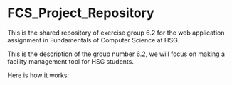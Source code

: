 # FCS_Project_Repository
This is the shared repository of exercise group 6.2 for the web application assignment in Fundamentals of Computer Science at HSG.

This is the description of the group number 6.2, we will focus on making a facility management tool for HSG students.

Here is how it works:
